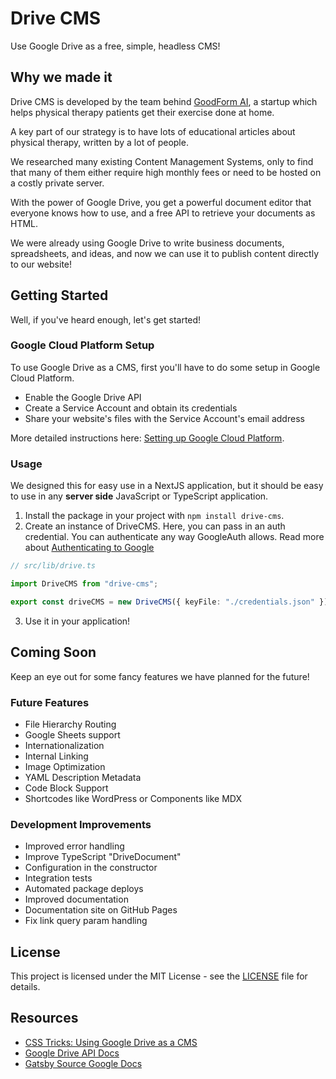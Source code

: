 # Drive CMS

Use Google Drive as a free, simple, headless CMS!

## Why we made it

Drive CMS is developed by the team behind [GoodForm AI](https://goodform.ai), a startup which helps physical therapy patients get their exercise done at home.

A key part of our strategy is to have lots of educational articles about physical therapy, written by a lot of people.

We researched many existing Content Management Systems, only to find that many of them either require high monthly fees or need to be hosted on a costly private server.

With the power of Google Drive, you get a powerful document editor that everyone knows how to use, and a free API to retrieve your documents as HTML.

We were already using Google Drive to write business documents, spreadsheets, and ideas, and now we can use it to publish content directly to our website!

## Getting Started

Well, if you've heard enough, let's get started!

### Google Cloud Platform Setup

To use Google Drive as a CMS, first you'll have to do some setup in Google Cloud Platform.

-   Enable the Google Drive API
-   Create a Service Account and obtain its credentials
-   Share your website's files with the Service Account's email address

More detailed instructions here: [Setting up Google Cloud Platform](./google-setup.md).

### Usage

We designed this for easy use in a NextJS application, but it should be easy to use in any **server side** JavaScript or TypeScript application.

1. Install the package in your project with `npm install drive-cms`.
2. Create an instance of DriveCMS. Here, you can pass in an auth credential<!-- and configure Drive CMS' behavior-->. You can authenticate any way GoogleAuth allows. Read more about [Authenticating to Google](./google-auth.md)

```ts
// src/lib/drive.ts

import DriveCMS from "drive-cms";

export const driveCMS = new DriveCMS({ keyFile: "./credentials.json" });
```

3. Use it in your application!

## Coming Soon

Keep an eye out for some fancy features we have planned for the future!

### Future Features

-   File Hierarchy Routing
-   Google Sheets support
-   Internationalization
-   Internal Linking
-   Image Optimization
-   YAML Description Metadata
-   Code Block Support
-   Shortcodes like WordPress or Components like MDX

### Development Improvements

-   Improved error handling
-   Improve TypeScript "DriveDocument"
-   Configuration in the constructor
-   Integration tests
-   Automated package deploys
-   Improved documentation
-   Documentation site on GitHub Pages
-   Fix link query param handling

## License

This project is licensed under the MIT License - see the [LICENSE](./LICENSE.md) file for details.

## Resources

-   [CSS Tricks: Using Google Drive as a CMS](https://css-tricks.com/using-google-drive-as-a-cms/)
-   [Google Drive API Docs](https://developers.google.com/drive/api/reference/rest/v3)
-   [Gatsby Source Google Docs](https://cedricdelpoux.github.io/gatsby-source-google-docs/)
